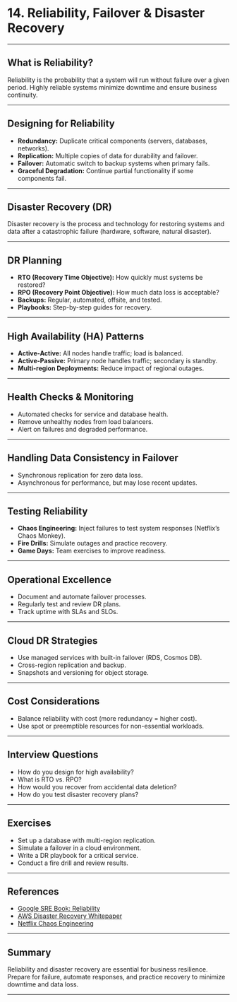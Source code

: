 # 14. Reliability, Failover & Disaster Recovery

---

## What is Reliability?

Reliability is the probability that a system will run without failure over a given period. Highly reliable systems minimize downtime and ensure business continuity.

---

## Designing for Reliability

- **Redundancy:** Duplicate critical components (servers, databases, networks).
- **Replication:** Multiple copies of data for durability and failover.
- **Failover:** Automatic switch to backup systems when primary fails.
- **Graceful Degradation:** Continue partial functionality if some components fail.

---

## Disaster Recovery (DR)

Disaster recovery is the process and technology for restoring systems and data after a catastrophic failure (hardware, software, natural disaster).

---

## DR Planning

- **RTO (Recovery Time Objective):** How quickly must systems be restored?
- **RPO (Recovery Point Objective):** How much data loss is acceptable?
- **Backups:** Regular, automated, offsite, and tested.
- **Playbooks:** Step-by-step guides for recovery.

---

## High Availability (HA) Patterns

- **Active-Active:** All nodes handle traffic; load is balanced.
- **Active-Passive:** Primary node handles traffic; secondary is standby.
- **Multi-region Deployments:** Reduce impact of regional outages.

---

## Health Checks & Monitoring

- Automated checks for service and database health.
- Remove unhealthy nodes from load balancers.
- Alert on failures and degraded performance.

---

## Handling Data Consistency in Failover

- Synchronous replication for zero data loss.
- Asynchronous for performance, but may lose recent updates.

---

## Testing Reliability

- **Chaos Engineering:** Inject failures to test system responses (Netflix’s Chaos Monkey).
- **Fire Drills:** Simulate outages and practice recovery.
- **Game Days:** Team exercises to improve readiness.

---

## Operational Excellence

- Document and automate failover processes.
- Regularly test and review DR plans.
- Track uptime with SLAs and SLOs.

---

## Cloud DR Strategies

- Use managed services with built-in failover (RDS, Cosmos DB).
- Cross-region replication and backup.
- Snapshots and versioning for object storage.

---

## Cost Considerations

- Balance reliability with cost (more redundancy = higher cost).
- Use spot or preemptible resources for non-essential workloads.

---

## Interview Questions

- How do you design for high availability?
- What is RTO vs. RPO?
- How would you recover from accidental data deletion?
- How do you test disaster recovery plans?

---

## Exercises

- Set up a database with multi-region replication.
- Simulate a failover in a cloud environment.
- Write a DR playbook for a critical service.
- Conduct a fire drill and review results.

---

## References

- [Google SRE Book: Reliability](https://sre.google/sre-book/table-of-contents/)
- [AWS Disaster Recovery Whitepaper](https://aws.amazon.com/whitepapers/disaster-recovery/)
- [Netflix Chaos Engineering](https://netflix.github.io/chaosmonkey/)

---

## Summary

Reliability and disaster recovery are essential for business resilience. Prepare for failure, automate responses, and practice recovery to minimize downtime and data loss.

---
